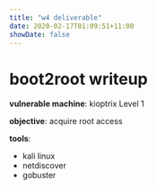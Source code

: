 ```yaml
---
title: "w4 deliverable"
date: 2020-02-17T01:09:51+11:00
showDate: false
---
```

# boot2root writeup

__vulnerable machine__: kioptrix Level 1

**objective**: acquire root access

**tools**:
- kali linux
- netdiscover
- gobuster
